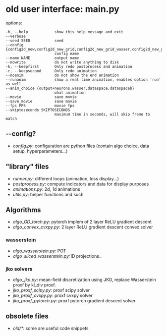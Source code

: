 # old user interface: main.py

options:

    -h, --help            show this help message and exit
    --verbose
    --seed SEED           seed
    --config {config2d_new,config2d_new_grid,config2d_new_grid_wasser,config2d_new_grid_wasser_ex,config1d_new}
                          config name
    --name NAME           output name
    --nowrite             do not write anything to disk
    -k, --keepfirst       Only redo postprocess and animation
    -r, --keepsecond      Only redo animation
    --noanim              do not show the end animation
    --runanim             show a real time animation, enables option 'run' as well
    --anim_choice {output+neurons,wasser,dataspace,dataspaceb}
                          what animation
    --movie               save movie
    --save_movie          save movie
    --fps FPS             movie fps
    --skiptoseconds SKIPTOSECONDS
                          maximum time in seconds, will skip frame to match

## --config?

- *config.py*: configuration are python files (contain algo choice, data setup, hyperparameters...)


## "library" files

- *runner.py*: different loops (animation, loss display...)
- *postprocess.py*: compute indicators and data for display purposes
- *animations.py*: 2d, 1d animations
- *utils.py*: helper functions and such

## Algorithms

- *algo_GD_torch.py*: pytorch implem of 2 layer ReLU gradient descent
- *algo_convex_cvxpy.py*: 2 layer ReLU gradient descent convex solver

### wasserstein

- *algo_wasserstein.py*: POT
- *algo_sliced_wasserstein.py*:1D projections.. 

### jko solvers
- *algo_jko.py*: mean-field discretization using JKO, replace Wasserstein proxf by kl_div proxf.
- *jko_proxf_scipy.py*: proxf scipy solver
- *jko_proxf_cvxpy.py*: proxf cvxpy solver
- *jko_proxf_pytorch.py*: proxf pytorch gradient descent solver

## obsolete files
- *old/\**: some are useful code snippets

